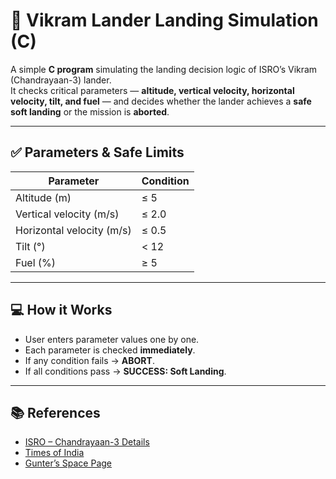 # 🚀 Vikram Lander Landing Simulation (C)

A simple **C program** simulating the landing decision logic of ISRO’s Vikram (Chandrayaan-3) lander.  
It checks critical parameters — **altitude, vertical velocity, horizontal velocity, tilt, and fuel** — and decides whether the lander achieves a **safe soft landing** or the mission is **aborted**.

---

## ✅ Parameters & Safe Limits
| Parameter              | Condition |
|------------------------|-----------|
| Altitude (m)           | ≤ 5       |
| Vertical velocity (m/s)| ≤ 2.0     |
| Horizontal velocity (m/s)| ≤ 0.5   |
| Tilt (°)               | < 12      |
| Fuel (%)               | ≥ 5       |

---

## 💻 How it Works
- User enters parameter values one by one.  
- Each parameter is checked **immediately**.  
- If any condition fails → **ABORT**.  
- If all conditions pass → **SUCCESS: Soft Landing**.  

---

## 📚 References
- [ISRO – Chandrayaan-3 Details](https://www.isro.gov.in/ISRO_EN/Chandrayaan3_Details.html)  
- [Times of India](https://timesofindia.indiatimes.com/india/chandrayaan-3-pragyan-to-roll-out-soon/articleshow/102988746.cms)  
- [Gunter’s Space Page](https://space.skyrocket.de/doc_sdat/chandrayaan-3.htm)  
